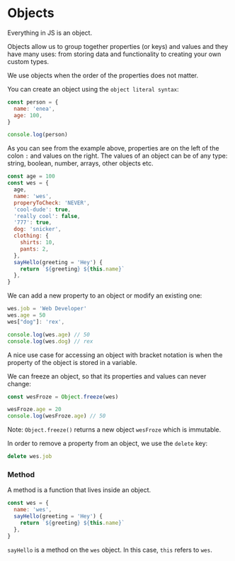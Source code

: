 # Objects

Everything in JS is an object.

Objects allow us to group together properties (or keys) and values and they have many uses: from storing data and functionality to creating your own custom types.

We use objects when the order of the properties does not matter.

You can create an object using the `object literal syntax`:

```js
const person = {
  name: 'enea',
  age: 100,
}

console.log(person)
```

As you can see from the example above, properties are on the left of the colon `:` and values on the right.
The values of an object can be of any type: string, boolean, number, arrays, other objects etc.

```js
const age = 100
const wes = {
  age,
  name: 'wes',
  properyToCheck: 'NEVER',
  'cool-dude': true,
  'really cool': false,
  '777': true,
  dog: 'snicker',
  clothing: {
    shirts: 10,
    pants: 2,
  },
  sayHello(greeting = 'Hey') {
    return `${greeting} ${this.name}`
  },
}
```

We can add a new property to an object or modify an existing one:

```js
wes.job = 'Web Developer'
wes.age = 50
wes["dog"]: 'rex',

console.log(wes.age) // 50
console.log(wes.dog) // rex
```

A nice use case for accessing an object with bracket notation is when the property of the object is stored in a variable.

We can freeze an object, so that its properties and values can never change:

```js
const wesFroze = Object.freeze(wes)

wesFroze.age = 20
console.log(wesFroze.age) // 50
```

Note: `Object.freeze()` returns a new object `wesFroze` which is immutable.

In order to remove a property from an object, we use the `delete` key:

```js
delete wes.job
```

### Method

A method is a function that lives inside an object.

```js
const wes = {
  name: 'wes',
  sayHello(greeting = 'Hey') {
    return `${greeting} ${this.name}`
  },
}
```

`sayHello` is a method on the `wes` object. In this case, `this` refers to `wes`.
